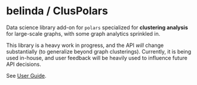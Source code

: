 belinda / ClusPolars
=============

Data science library add-on for `polars` specialized for **clustering analysis** for large-scale graphs, with some graph analytics sprinkled in.

This library is a heavy work in progress, and the API *will* change substantially (to generalize
beyond graph clusterings). Currently,
it is being used in-house, and user feedback will be heavily used to influence future API decisions.

See [User Guide](https://illinois-or-research-analytics.github.io/belinda/).